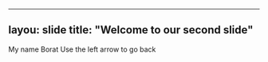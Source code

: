 ----
layou: slide
title: "Welcome to our second slide"
---
My name Borat
Use the left arrow to go back
